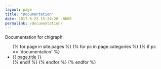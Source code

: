 ```yaml
---
layout: page
title: "Documentation"
date: 2017-6-23 15:24:20 -0600
permalink: /documentation/
---
```


Documentation for chigraph!

<ul>
  {% for page in site.pages %}
    {% for pc in page.categories %}
      {% if pc == 'documentation' %}
        <li><a href="{{ page.url }}">{{ page.title }}</a></li>
      {% endif %}   <!-- cat-match-p -->
    {% endfor %}  <!-- page-category -->
  {% endfor %}  <!-- page -->
</ul>



